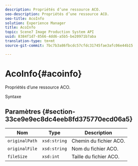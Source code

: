 ```yaml
---
description: Propriétés d’une ressource ACO.
seo-description: Propriétés d’une ressource ACO.
seo-title: AcoInfo
solution: Experience Manager
title: AcoInfo
topic: Scene7 Image Production System API
uuid: 8384f1d7-8566-4dd6-a5b5-be20971b7aba
translation-type: tm+mt
source-git-commit: 7bc7b3a86fbcdc57cfdc31745fae3afc06e44b15

---
```



# AcoInfo{#acoinfo}

Propriétés d’une ressource ACO.

Syntaxe

## Paramètres {#section-33ce9e9ec8dc4eeb8fd375770ecd06a5}

| Nom | Type | Description |
|---|---|---|
| `originalPath` | `xsd:string` | Chemin du fichier ACO. |
| `originalFile` | `xsd:string` | Nom du fichier ACO. |
| `fileSize` | `xsd:int` | Taille du fichier ACO. |

